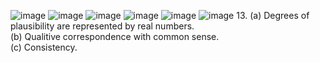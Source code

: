 ![image](https://github.com/user-attachments/assets/1d2987c9-2f29-4f5d-9e15-c15219466e7f)
![image](https://github.com/user-attachments/assets/7c9a26f6-0943-4305-98be-1da484346db6)
![image](https://github.com/user-attachments/assets/b8e63805-5002-4c68-8e6f-a06a88c19027)
![image](https://github.com/user-attachments/assets/c3163721-9d7e-4ad9-8bf9-acea4dc47ad3)
![image](https://github.com/user-attachments/assets/18d5adf4-5e64-4418-bcae-f4665c597cdf)
![image](https://github.com/user-attachments/assets/600a5681-0a02-43e5-ba8f-56d8718b0880)
13. (a) Degrees of plausibility are represented by real numbers.  
    (b) Qualitive correspondence with common sense.  
    (c) Consistency.  
